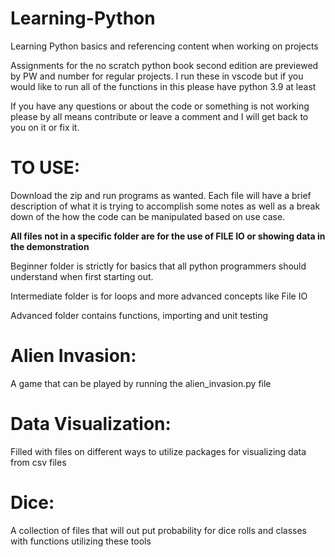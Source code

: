 # Learning-Python
Learning Python basics and referencing content when working on projects

Assignments for the no scratch python book second edition are previewed by PW and number for regular projects.
I run these in vscode but if you would like to run all of the functions in this please have python 3.9 at least

If you have any questions or about the code or something is not working please by all means contribute or leave a comment and I will get back to you on it or fix it. 

# TO USE:

Download the zip and run programs as wanted. Each file will have a brief description of what it is trying to accomplish some notes as well as a break down of the how the code can be manipulated based on use case. 

**All files not in a specific folder are for the use of FILE IO or showing data in the demonstration**

Beginner folder is strictly for basics that all python programmers should understand when first starting out.

Intermediate folder is for loops and more advanced concepts like File IO

Advanced folder contains functions, importing and unit testing


# Alien Invasion: 
A game that can be played by running the alien_invasion.py file

# Data Visualization: 
Filled with files on different ways to utilize packages for visualizing data from csv files

# Dice: 
A collection of files that will out put probability for dice rolls and classes with functions utilizing these tools
